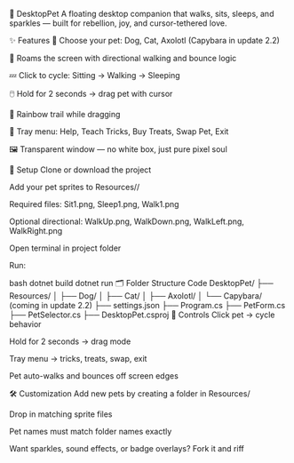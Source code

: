 🐾 DesktopPet
A floating desktop companion that walks, sits, sleeps, and sparkles — built for rebellion, joy, and cursor-tethered love.

✨ Features
🐶 Choose your pet: Dog, Cat, Axolotl (Capybara in update 2.2)

🧭 Roams the screen with directional walking and bounce logic

💤 Click to cycle: Sitting → Walking → Sleeping

🖱️ Hold for 2 seconds → drag pet with cursor

🌈 Rainbow trail while dragging

🧠 Tray menu: Help, Teach Tricks, Buy Treats, Swap Pet, Exit

🖼️ Transparent window — no white box, just pure pixel soul

🚀 Setup
Clone or download the project

Add your pet sprites to Resources/<PetName>/

Required files: Sit1.png, Sleep1.png, Walk1.png

Optional directional: WalkUp.png, WalkDown.png, WalkLeft.png, WalkRight.png

Open terminal in project folder

Run:

bash
dotnet build
dotnet run
🗂️ Folder Structure
Code
DesktopPet/
├── Resources/
│   ├── Dog/
│   ├── Cat/
│   ├── Axolotl/
│   └── Capybara/ (coming in update 2.2)
├── settings.json
├── Program.cs
├── PetForm.cs
├── PetSelector.cs
├── DesktopPet.csproj
🧩 Controls
Click pet → cycle behavior

Hold for 2 seconds → drag mode

Tray menu → tricks, treats, swap, exit

Pet auto-walks and bounces off screen edges

🛠️ Customization
Add new pets by creating a folder in Resources/

Drop in matching sprite files

Pet names must match folder names exactly

Want sparkles, sound effects, or badge overlays? Fork it and riff
